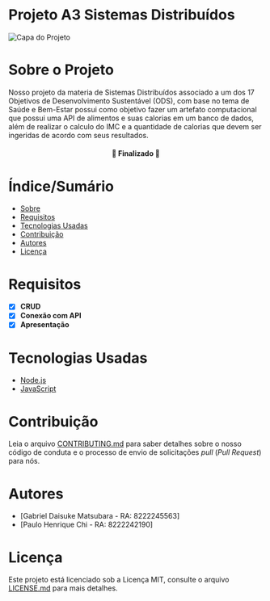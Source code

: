 # Projeto A3 Sistemas Distribuídos


![Capa do Projeto](https://agenda2030.direitorp.usp.br/wp-content/uploads/sites/1048/2022/02/ODS-3.png)

# Sobre o Projeto


Nosso projeto da materia de Sistemas Distribuídos associado a um dos 17 Objetivos de Desenvolvimento Sustentável (ODS), com base no tema de Saúde e Bem-Estar possui como objetivo fazer um artefato computacional que possui uma API de alimentos e suas calorias em um banco de dados, além de realizar o calculo do IMC e a quantidade de calorias que devem ser ingeridas de acordo com seus resultados.

<h4 align="center"> 
	🚧  Finalizado 🚧
</h4>

# Índice/Sumário

* [Sobre](#sobre-o-projeto)
* [Requisitos](#requisitos)
* [Tecnologias Usadas](#tecnologias-usadas)
* [Contribuição](#contribuição)
* [Autores](#autores)
* [Licença](#licença)


# Requisitos
- [x] **CRUD**
- [x] **Conexão com API**
- [x] **Apresentação**

# Tecnologias Usadas

- [Node.js](https://nodejs.org/en/)	
- [JavaScript](https://developer.mozilla.org/en-US/docs/Web/JavaScript)

# Contribuição

Leia o arquivo [CONTRIBUTING.md](CONTRIBUTING.md) para saber detalhes sobre o nosso código de conduta e o processo de envio de solicitações *pull* (*Pull Request*) para nós.

# Autores

- [Gabriel Daisuke Matsubara - RA: 8222245563]
- [Paulo Henrique Chi - RA: 8222242190]

# Licença

Este projeto está licenciado sob a Licença MIT,  consulte o arquivo [LICENSE.md](LICENSE.md) para mais detalhes.